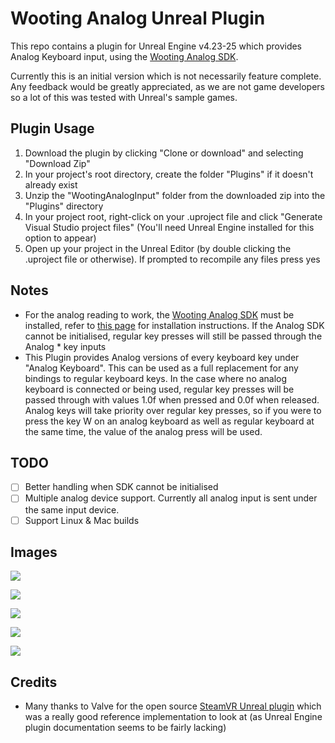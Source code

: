 # Wooting Analog Unreal Plugin

This repo contains a plugin for Unreal Engine v4.23-25 which provides Analog Keyboard input, using the [Wooting Analog SDK](https://github.com/WootingKb/wooting-analog-sdk).

Currently this is an initial version which is not necessarily feature complete. Any feedback would be greatly appreciated, as we are not game developers so a lot of this was tested with Unreal's sample games.

## Plugin Usage

1. Download the plugin by clicking "Clone or download" and selecting "Download Zip"
2. In your project's root directory, create the folder "Plugins" if it doesn't already exist
3. Unzip the "WootingAnalogInput" folder from the downloaded zip into the "Plugins" directory
4. In your project root, right-click on your .uproject file and click "Generate Visual Studio project files" (You'll need Unreal Engine installed for this option to appear)
5. Open up your project in the Unreal Editor (by double clicking the .uproject file or otherwise). If prompted to recompile any files press yes

## Notes

- For the analog reading to work, the [Wooting Analog SDK](https://github.com/WootingKb/wooting-analog-sdk) must be installed, refer to [this page](https://github.com/WootingKb/wooting-analog-sdk) for installation instructions. If the Analog SDK cannot be initialised, regular key presses will still be passed through the Analog * key inputs
- This Plugin provides Analog versions of every keyboard key under "Analog Keyboard". This can be used as a full replacement for any bindings to regular keyboard keys. In the case where no analog keyboard is connected or being used, regular key presses will be passed through with values 1.0f when pressed and 0.0f when released. Analog keys will take priority over regular key presses, so if you were to press the key W on an analog keyboard as well as regular keyboard at the same time, the value of the analog press will be used.

## TODO

- [ ] Better handling when SDK cannot be initialised
- [ ] Multiple analog device support. Currently all analog input is sent under the same input device.
- [ ] Support Linux & Mac builds

## Images

![](https://i.imgur.com/ZHDp1WB.png)

![](https://i.imgur.com/vIsQ5G6.png)

![](https://i.imgur.com/Lkq9moY.png)

![](https://i.imgur.com/sSjJzB8.png)

![](https://i.imgur.com/B59mDMW.png)

## Credits

- Many thanks to Valve for the open source [SteamVR Unreal plugin](https://github.com/ValveSoftware/steamvr_unreal_plugin) which was a really good reference implementation to look at (as Unreal Engine plugin documentation seems to be fairly lacking)
